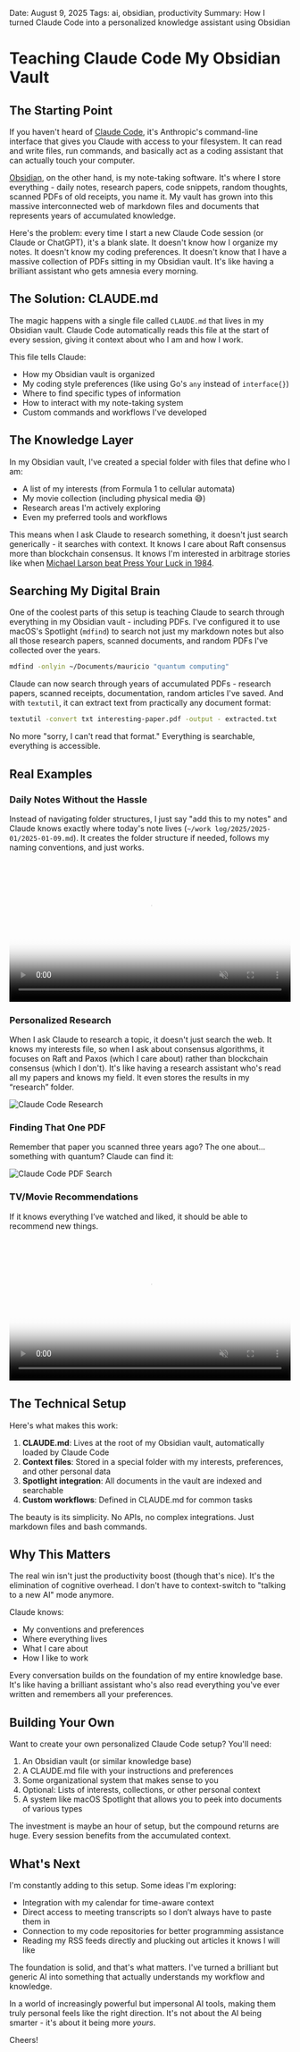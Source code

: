 Date: August 9, 2025
Tags: ai, obsidian, productivity
Summary: How I turned Claude Code into a personalized knowledge assistant using Obsidian

# Teaching Claude Code My Obsidian Vault

## The Starting Point

If you haven't heard of [Claude Code](https://claude.ai/code), it's Anthropic's command-line interface that gives you Claude with access to your filesystem. It can read and write files, run commands, and basically act as a coding assistant that can actually touch your computer.

[Obsidian](https://obsidian.md), on the other hand, is my note-taking software. It's where I store everything - daily notes, research papers, code snippets, random thoughts, scanned PDFs of old receipts, you name it. My vault has grown into this massive interconnected web of markdown files and documents that represents years of accumulated knowledge.

Here's the problem: every time I start a new Claude Code session (or Claude or ChatGPT), it's a blank slate. It doesn't know how I organize my notes. It doesn't know my coding preferences. It doesn't know that I have a massive collection of PDFs sitting in my Obsidian vault. It's like having a brilliant assistant who gets amnesia every morning.

## The Solution: CLAUDE.md

The magic happens with a single file called `CLAUDE.md` that lives in my Obsidian vault. Claude Code automatically reads this file at the start of every session, giving it context about who I am and how I work.

This file tells Claude:
* How my Obsidian vault is organized
* My coding style preferences (like using Go's `any` instead of `interface{}`)
* Where to find specific types of information
* How to interact with my note-taking system
* Custom commands and workflows I've developed

## The Knowledge Layer

In my Obsidian vault, I've created a special folder with files that define who I am:
- A list of my interests (from Formula 1 to cellular automata)
- My movie collection (including physical media 😅)
- Research areas I'm actively exploring
- Even my preferred tools and workflows

This means when I ask Claude to research something, it doesn't just search generically - it searches with context. It knows I care about Raft consensus more than blockchain consensus. It knows I'm interested in arbitrage stories like when [Michael Larson beat Press Your Luck in 1984](https://en.wikipedia.org/wiki/Press_Your_Luck_scandal).

## Searching My Digital Brain

One of the coolest parts of this setup is teaching Claude to search through everything in my Obsidian vault - including PDFs. I've configured it to use macOS's Spotlight (`mdfind`) to search not just my markdown notes but also all those research papers, scanned documents, and random PDFs I've collected over the years.

```bash
mdfind -onlyin ~/Documents/mauricio "quantum computing"
```

Claude can now search through years of accumulated PDFs - research papers, scanned receipts, documentation, random articles I've saved. And with `textutil`, it can extract text from practically any document format:

```bash
textutil -convert txt interesting-paper.pdf -output - extracted.txt
```

No more "sorry, I can't read that format." Everything is searchable, everything is accessible.

## Real Examples

### Daily Notes Without the Hassle

Instead of navigating folder structures, I just say "add this to my notes" and Claude knows exactly where today's note lives (`~/work log/2025/2025-01/2025-01-09.md`). It creates the folder structure if needed, follows my naming conventions, and just works.

<video poster="/_Images/claude-code-daily-note-poster.jpg" controls muted playsinline loop style="max-width:100%;width:100%;height:auto;display:block;margin:1rem 0;" title="Claude Code Daily Notes">
	<source src="/_Images/claude-code-daily-note.mp4" type="video/mp4" />
	Claude Code Daily Notes video
</video>

### Personalized Research

When I ask Claude to research a topic, it doesn't just search the web. It knows my interests file, so when I ask about consensus algorithms, it focuses on Raft and Paxos (which I care about) rather than blockchain consensus (which I don't). It's like having a research assistant who's read all my papers and knows my field. It even stores the results in my “research” folder.

![Claude Code Research](/_Images/claude-code-research.png)

### Finding That One PDF

Remember that paper you scanned three years ago? The one about... something with quantum? Claude can find it:

![Claude Code PDF Search](/_Images/claude-code-pdf.png)

### TV/Movie Recommendations

If it knows everything I’ve watched and liked, it should be able to recommend new things.

<video poster="/_Images/claude-code-movies-poster.jpg" controls muted playsinline loop style="max-width:100%;width:100%;height:auto;display:block;margin:1rem 0;" title="Claude Code Movie Search">
	<source src="/_Images/claude-code-movies.mp4" type="video/mp4" />
	Claude Code Movie Search video
</video>

## The Technical Setup

Here's what makes this work:

1. **CLAUDE.md**: Lives at the root of my Obsidian vault, automatically loaded by Claude Code
2. **Context files**: Stored in a special folder with my interests, preferences, and other personal data
3. **Spotlight integration**: All documents in the vault are indexed and searchable
4. **Custom workflows**: Defined in CLAUDE.md for common tasks

The beauty is its simplicity. No APIs, no complex integrations. Just markdown files and bash commands.

## Why This Matters

The real win isn't just the productivity boost (though that's nice). It's the elimination of cognitive overhead. I don't have to context-switch to "talking to a new AI" mode anymore.

Claude knows:
* My conventions and preferences
* Where everything lives
* What I care about
* How I like to work

Every conversation builds on the foundation of my entire knowledge base. It's like having a brilliant assistant who's also read everything you've ever written and remembers all your preferences.

## Building Your Own

Want to create your own personalized Claude Code setup? You'll need:

1. An Obsidian vault (or similar knowledge base)
2. A CLAUDE.md file with your instructions and preferences
3. Some organizational system that makes sense to you
4. Optional: Lists of interests, collections, or other personal context
5. A system like macOS Spotlight that allows you to peek into documents of various types

The investment is maybe an hour of setup, but the compound returns are huge. Every session benefits from the accumulated context.

## What's Next

I'm constantly adding to this setup. Some ideas I'm exploring:
* Integration with my calendar for time-aware context
* Direct access to meeting transcripts so I don’t always have to paste them in
* Connection to my code repositories for better programming assistance
* Reading my RSS feeds directly and plucking out articles it knows I will like

The foundation is solid, and that's what matters. I've turned a brilliant but generic AI into something that actually understands my workflow and knowledge.

In a world of increasingly powerful but impersonal AI tools, making them truly personal feels like the right direction. It's not about the AI being smarter - it's about it being more *yours*.

Cheers!
